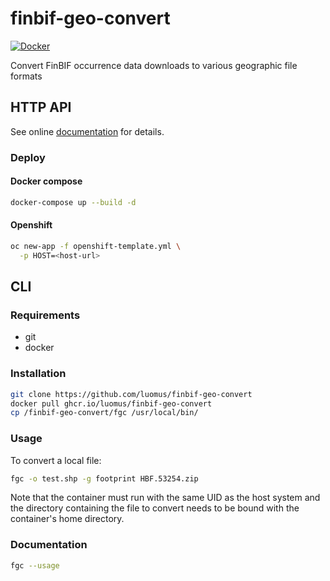 # finbif-geo-convert

[![Docker](https://github.com/luomus/finbif-geo-convert/actions/workflows/docker-publish.yml/badge.svg)](https://github.com/luomus/finbif-geo-convert/actions/workflows/docker-publish.yml)

Convert FinBIF occurrence data downloads to various geographic file formats

## HTTP API

See online [documentation](https://fgc.rahtiapp.fi/__docs__/) for details.

### Deploy

#### Docker compose

```bash
docker-compose up --build -d
```

#### Openshift

```bash
oc new-app -f openshift-template.yml \
  -p HOST=<host-url>
```

## CLI

### Requirements

* git
* docker

### Installation

```bash
git clone https://github.com/luomus/finbif-geo-convert
docker pull ghcr.io/luomus/finbif-geo-convert
cp /finbif-geo-convert/fgc /usr/local/bin/
```

### Usage

To convert a local file:

```bash
fgc -o test.shp -g footprint HBF.53254.zip
```

Note that the container must run with the same UID as the host system and the 
directory containing the file to convert needs to be bound with the container's
home directory.

### Documentation

```bash
fgc --usage
```
